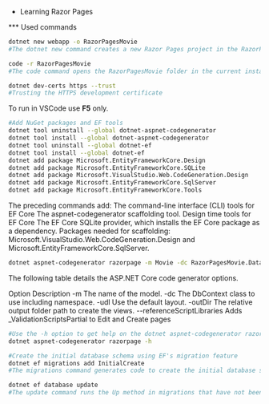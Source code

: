 * Learning Razor Pages

*** Used commands
```bash
dotnet new webapp -o RazorPagesMovie
#The dotnet new command creates a new Razor Pages project in the RazorPagesMovie folder.
```

```bash
code -r RazorPagesMovie
#The code command opens the RazorPagesMovie folder in the current instance of Visual Studio Code.
```

```bash
dotnet dev-certs https --trust
#Trusting the HTTPS development certificate
```

To run in VSCode use **F5** only.

```bash
#Add NuGet packages and EF tools
dotnet tool uninstall --global dotnet-aspnet-codegenerator
dotnet tool install --global dotnet-aspnet-codegenerator
dotnet tool uninstall --global dotnet-ef
dotnet tool install --global dotnet-ef
dotnet add package Microsoft.EntityFrameworkCore.Design
dotnet add package Microsoft.EntityFrameworkCore.SQLite
dotnet add package Microsoft.VisualStudio.Web.CodeGeneration.Design
dotnet add package Microsoft.EntityFrameworkCore.SqlServer
dotnet add package Microsoft.EntityFrameworkCore.Tools
```
The preceding commands add:
The command-line interface (CLI) tools for EF Core
The aspnet-codegenerator scaffolding tool.
Design time tools for EF Core
The EF Core SQLite provider, which installs the EF Core package as a dependency.
Packages needed for scaffolding: Microsoft.VisualStudio.Web.CodeGeneration.Design and Microsoft.EntityFrameworkCore.SqlServer.

```bash
dotnet aspnet-codegenerator razorpage -m Movie -dc RazorPagesMovie.Data.RazorPagesMovieContext -udl -outDir Pages/Movies --referenceScriptLibraries --databaseProvider sqlite
```
The following table details the ASP.NET Core code generator options.

Option	Description
-m	The name of the model.
-dc	The DbContext class to use including namespace.
-udl	Use the default layout.
-outDir	The relative output folder path to create the views.
--referenceScriptLibraries	Adds _ValidationScriptsPartial to Edit and Create pages

```bash
#Use the -h option to get help on the dotnet aspnet-codegenerator razorpage command:
dotnet aspnet-codegenerator razorpage -h
```

```bash
#Create the initial database schema using EF's migration feature
dotnet ef migrations add InitialCreate
#The migrations command generates code to create the initial database schema. The schema is based on the model specified in DbContext. The InitialCreate argument is used to name the migrations. Any name can be used, but by convention a name is selected that describes the migration.

dotnet ef database update
#The update command runs the Up method in migrations that have not been applied. In this case, update runs the Up method in the Migrations/<time-stamp>_InitialCreate.cs file, which creates the database.
```